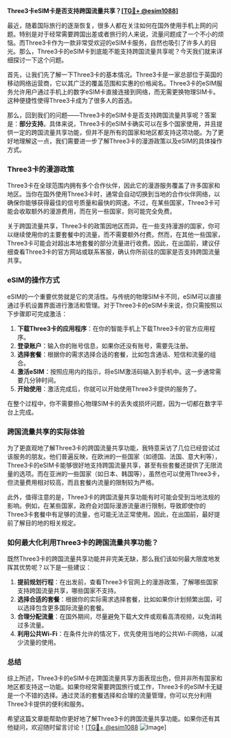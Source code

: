 **Three3卡eSIM卡是否支持跨国流量共享？[[TG💪+ @esim1088](https://t.me/s/esim1088)]**

最近，随着国际旅行的逐渐恢复，很多人都在关注如何在国外使用手机上网的问题。特别是对于经常需要跨国出差或者旅行的人来说，流量问题成了一个不小的烦恼。而Three3卡作为一款非常受欢迎的eSIM卡服务，自然也吸引了许多人的目光。那么，Three3卡的eSIM卡到底能不能支持跨国流量共享呢？今天我们就来详细探讨一下这个问题。

首先，让我们先了解一下Three3卡的基本情况。Three3卡是一家总部位于英国的移动网络运营商，它以其广泛的覆盖范围和实惠的价格闻名。Three3卡的eSIM服务允许用户通过手机上的数字eSIM卡直接连接到网络，而无需更换物理SIM卡。这种便捷性使得Three3卡成为了很多人的首选。

那么，回到我们的问题——Three3卡的eSIM卡是否支持跨国流量共享呢？答案是：**部分支持**。具体来说，Three3卡的eSIM卡确实可以在多个国家使用，并且提供一定的跨国流量共享功能，但并不是所有的国家和地区都支持这项功能。为了更好地理解这一点，我们需要进一步了解Three3卡的漫游政策以及eSIM的具体操作方式。

### Three3卡的漫游政策

Three3卡在全球范围内拥有多个合作伙伴，因此它的漫游服务覆盖了许多国家和地区。当你在国外使用Three3卡时，通常会自动切换到当地的合作伙伴网络，以确保你能够获得最佳的信号质量和最快的网速。不过，在某些国家，Three3卡可能会收取额外的漫游费用，而在另一些国家，则可能完全免费。

关于跨国流量共享，Three3卡的政策因地区而异。在一些支持漫游的国家，你可以继续使用你的主要套餐中的流量，而不需要额外付费。然而，在其他一些国家，Three3卡可能会对超出本地套餐的部分流量进行收费。因此，在出国前，建议仔细查看Three3卡的官方网站或联系客服，确认你所前往的国家是否支持跨国流量共享。

### eSIM的操作方式

eSIM的一个重要优势就是它的灵活性。与传统的物理SIM卡不同，eSIM可以直接通过手机设置界面进行激活和管理。对于Three3卡的eSIM卡来说，你只需按照以下步骤即可完成激活：

1. **下载Three3卡的应用程序**：在你的智能手机上下载Three3卡的官方应用程序。
2. **登录账户**：输入你的账号信息，如果你还没有账号，需要先注册。
3. **选择套餐**：根据你的需求选择合适的套餐，比如包含通话、短信和流量的组合。
4. **激活eSIM**：按照应用内的指示，将eSIM激活码输入到手机中。这一步通常需要几分钟时间。
5. **开始使用**：激活完成后，你就可以开始使用Three3卡提供的服务了。

在整个过程中，你不需要担心物理SIM卡的丢失或损坏问题，因为一切都在数字平台上完成。

### 跨国流量共享的实际体验

为了更直观地了解Three3卡的跨国流量共享功能，我特意采访了几位已经尝试过该服务的朋友。他们普遍反映，在欧洲的一些国家（如德国、法国、意大利等），Three3卡的eSIM卡能够很好地支持跨国流量共享，甚至有些套餐还提供了无限流量的选项。而在亚洲的一些国家（如日本、韩国等），虽然也可以使用Three3卡，但流量费用相对较高，而且套餐内流量的限制较为严格。

此外，值得注意的是，Three3卡的跨国流量共享功能有时可能会受到当地法规的影响。例如，在某些国家，政府会对国际漫游流量进行限制，导致即使你的Three3卡套餐中有足够的流量，也可能无法正常使用。因此，在出国前，最好提前了解目的地的相关规定。

### 如何最大化利用Three3卡的跨国流量共享功能？

既然Three3卡的跨国流量共享功能并非完美无缺，那么我们该如何最大限度地发挥其优势呢？以下是一些建议：

1. **提前规划行程**：在出发前，查看Three3卡官网上的漫游政策，了解哪些国家支持跨国流量共享，哪些国家不支持。
2. **选择合适的套餐**：根据你的实际需求选择套餐，比如如果你计划频繁出国，可以选择包含更多国际流量的套餐。
3. **合理分配流量**：在国外期间，尽量避免下载大文件或观看高清视频，以免消耗过多流量。
4. **利用公共Wi-Fi**：在条件允许的情况下，优先使用当地的公共Wi-Fi网络，以减少流量的使用。

### 总结

综上所述，Three3卡的eSIM卡在跨国流量共享方面表现出色，但并非所有国家和地区都支持这一功能。如果你经常需要跨国旅行或工作，Three3卡的eSIM卡无疑是一个不错的选择。通过灵活的套餐选择和合理的流量管理，你可以充分利用Three3卡提供的便利和服务。

希望这篇文章能帮助你更好地了解Three3卡的跨国流量共享功能。如果你还有其他疑问，欢迎随时留言讨论！[[TG💪+ @esim1088](https://t.me/s/esim1088) ![Image](https://i.postimg.cc/4NQfJmqS/Snipaste-2025-05-13-00-14-12.png)]